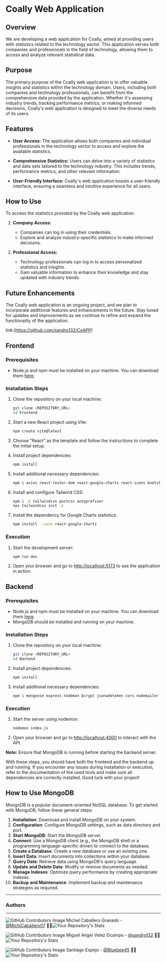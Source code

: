 # Coally Web Application

## Overview

We are developing a web application for Coally, aimed at providing users with statistics related to the technology sector. This application serves both companies and professionals in the field of technology, allowing them to access and analyze relevant statistical data.

## Purpose

The primary purpose of the Coally web application is to offer valuable insights and statistics within the technology domain. Users, including both companies and technology professionals, can benefit from the comprehensive data provided by the application. Whether it's assessing industry trends, tracking performance metrics, or making informed decisions, Coally's web application is designed to meet the diverse needs of its users.

## Features

- **User Access:** The application allows both companies and individual professionals in the technology sector to access and explore the available statistics.

- **Comprehensive Statistics:** Users can delve into a variety of statistics and data sets tailored to the technology industry. This includes trends, performance metrics, and other relevant information.

- **User-Friendly Interface:** Coally's web application boasts a user-friendly interface, ensuring a seamless and intuitive experience for all users.

## How to Use

To access the statistics provided by the Coally web application:

1. **Company Access:**
   - Companies can log in using their credentials.
   - Explore and analyze industry-specific statistics to make informed decisions.

2. **Professional Access:**
   - Technology professionals can log in to access personalized statistics and insights.
   - Gain valuable information to enhance their knowledge and stay updated with industry trends.

## Future Enhancements

The Coally web application is an ongoing project, and we plan to incorporate additional features and enhancements in the future. Stay tuned for updates and improvements as we continue to refine and expand the functionality of the application.


link:(https://github.com/sandro132/CoAPP)

## Frontend

### Prerequisites
- Node.js and npm must be installed on your machine. You can download them [here](https://nodejs.org/).

### Installation Steps

1. Clone the repository on your local machine:

   ```bash
   git clone <REPOSITORY_URL>
   cd Frontend
   ```

2. Start a new React project using Vite:

   ```bash
   npm create vite@latest
   ```

3. Choose "React" as the template and follow the instructions to complete the initial setup.

4. Install project dependencies:

   ```bash
   npm install
   ```

5. Install additional necessary dependencies:

   ```bash
   npm i axios react-router-dom react-google-charts react-icons bootstrap reactstrap
   ```

6. Install and configure Tailwind CSS:

   ```bash
   npm i -D tailwindcss postcss autoprefixer
   npx tailwindcss init -p
   ```

7. Install the dependency for Google Charts statistics:

   ```bash
   npm install --save react-google-charts
   ```

### Execution

1. Start the development server:

   ```bash
   npm run dev
   ```

2. Open your browser and go to [http://localhost:5173](http://localhost:5173) to see the application in action.

## Backend

### Prerequisites
- Node.js and npm must be installed on your machine. You can download them [here](https://nodejs.org/).
- MongoDB should be installed and running on your machine.

### Installation Steps

1. Clone the repository on your local machine:

   ```bash
   git clone <REPOSITORY_URL>
   cd Backend
   ```

2. Install project dependencies:

   ```bash
   npm install
   ```

3. Install additional necessary dependencies:

   ```bash
   npm i mongoose express nodemon bcrypt jsonwebtoken cors nodemailer @google-cloud/talent googleapis google-auth-library
   ```

### Execution

1. Start the server using nodemon:

   ```bash
   nodemon index.js
   ```

2. Open your browser and go to [http://localhost:4000](http://localhost:4000) to interact with the API.

**Note:** Ensure that MongoDB is running before starting the backend server.

With these steps, you should have both the frontend and the backend up and running. If you encounter any issues during installation or execution, refer to the documentation of the used tools and make sure all dependencies are correctly installed. Good luck with your project!




## How to Use MongoDB
MongoDB is a popular document-oriented NoSQL database. To get started with MongoDB, follow these general steps:
1. **Installation**: Download and install MongoDB on your system.
2. **Configuration**: Configure MongoDB settings, such as data directory and port.
3. **Start MongoDB**: Start the MongoDB server.
4. **Connect**: Use a MongoDB client (e.g., the MongoDB shell or a programming language-specific driver) to connect to the database.
5. **Create a Database**: Create a new database or use an existing one.
6. **Insert Data**: Insert documents into collections within your database.
7. **Query Data**: Retrieve data using MongoDB's query language.
8. **Update and Delete Data**: Modify or remove documents as needed.
9. **Manage Indexes**: Optimize query performance by creating appropriate indexes.
10. **Backup and Maintenance**: Implement backup and maintenance strategies as required.

---

### **Authors**
--- 

![GitHub Contributors Image](https://contrib.rocks/image?repo=MichiCaballero07/holbertonschool-higher_level_programming) Michel Caballero Granado - <a href="https://github.com/MichiCaballero07" target="_blank"> @MichiCaballero07</a> :genie_woman:![Your Repository's Stats](https://github-readme-stats.vercel.app/api?username=MichiCaballero07&show_icons=true)

![GitHub Contributors Image](https://contrib.rocks/image?repo=sandro132/holbertonschool-higher_level_programming) Miguel Angel Velez Ocampo - <a href="https://github.com/sandro132" target="_blank"> @sandro132</a> :genie_woman:![Your Repository's Stats](https://github-readme-stats.vercel.app/api?username=sandro132&show_icons=true)

![GitHub Contributors Image](https://contrib.rocks/image?repo=Bluebee45/holbertonschool-higher_level_programming) Santiago Espejo - <a href="https://github.com/Bluebee45" target="_blank"> @Bluebee45</a> :genie_woman:![Your Repository's Stats](https://github-readme-stats.vercel.app/api?username=Bluebee45&show_icons=true)

